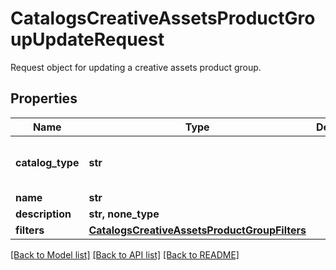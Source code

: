 # CatalogsCreativeAssetsProductGroupUpdateRequest

Request object for updating a creative assets product group.

## Properties
Name | Type | Description | Notes
------------ | ------------- | ------------- | -------------
**catalog_type** | **str** |  | [optional]  if omitted the server will use the default value of "CREATIVE_ASSETS"
**name** | **str** |  | [optional] 
**description** | **str, none_type** |  | [optional] 
**filters** | [**CatalogsCreativeAssetsProductGroupFilters**](CatalogsCreativeAssetsProductGroupFilters.md) |  | [optional] 

[[Back to Model list]](../README.md#documentation-for-models) [[Back to API list]](../README.md#documentation-for-api-endpoints) [[Back to README]](../README.md)


